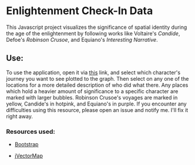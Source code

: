 # Enlightenment Check-In Data

This Javascript project visualizes the significance of spatial identity during the age of the enlightenment by following works like Voltaire's _Candide_, Defoe's _Robinson Crusoe_, and Equiano's _Interesting Narrative_.

## Use:

To use the application, open it via [this](project/index.html) link, and select which character's journey you want to see plotted to the graph. Then select on any one of the locations for a more detailed description of who did what there. Any places which hold a heavier amount of significance to a specific character are marked with larger bubbles. Robinson Crusoe's voyages are marked in yellow, Candide's in hotpink, and Equiano's in purple. If you encounter any difficulties using this resource, please open an issue and notify me. I'll fix it right away.

### Resources used:

- [Bootstrap](http://getbootstrap.com/)

- [jVectorMap](http://jvectormap.com/)